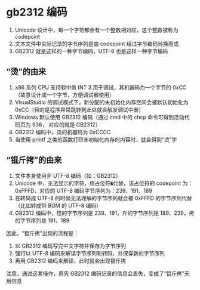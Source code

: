 # gb2312 编码

1. Unicode 设计中，每一个字符都会有一个整数相对应，这个整数被称为 codepoint
2. 文本文件中实际记录的字节序列是由 codepoint 经过字节编码转换而成
3. GB2312 就是这样的一种字节编码，UTF-8 也是这样一种字节编码

## “烫”的由来

1. x86 系列 CPU 支持软中断 INT 3 用于调试，其机器码为一个字节的 0xCC（故意设计成一个字节，方便调试器使用）
2. VisualStudio 的调试模式下，新分配的未初始化内存空间会被默认初始化为 0xCC（目的是程序异常跳转到此处就会触发调试中断）
3. Windows 默认使用 GB2312 编码（通过 cmd 中的 chcp 命令可得到活动代码页为 936， 对应的就是 GB2312）
4. GB2312 编码中，烫的机器码为 0xCCCC
5. 当使用 printf 之类的函数打印未初始化内存的内容时，就会得到“烫”字

## “锟斤拷”的由来

1. 文件本身使用非 UTF-8 编码（如：GB2312）
2. Unicode 中，无法显示的字符，用占位符`�`代替，该占位符的 codepoint 为：0xFFFD，对应的 UTF-8 编码字节序列为：239、191、189
3. 在转码成 UTF-8 的时候无法理解的字节序列就会被 0xFFFD 的字节序列代替（比如转成带 BOM 的 UTF-8 编码）
4. GB2312 编码中，锟的字节序列是 239、191，斤的字节序列是 189、239，拷的字节序列是 191、189

因此，“锟斤拷”出现的流程是：

1. 以 GB2312 编码写完中文字符并保存为字节序列
2. 强行以 UTF-8 编码来解读字节序列和转码，并保存新的字节序列
3. 再用 GB2312 编码来解读，此时就会出现锟斤拷

注意，通过这套操作，原先 GB2312 编码记录的信息会丢失，变成了“锟斤拷”无用信息
